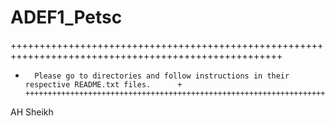 ADEF1_Petsc
===========


+++++++++++++++++++++++++++++++++++++++++++++++++++++++++++++++++++++++++++++++++++++++++++++++++++++
+       Please go to directories and follow instructions in their respective README.txt files.      + +++++++++++++++++++++++++++++++++++++++++++++++++++++++++++++++++++++++++++++++++++++++++++++++++++++



AH Sheikh
